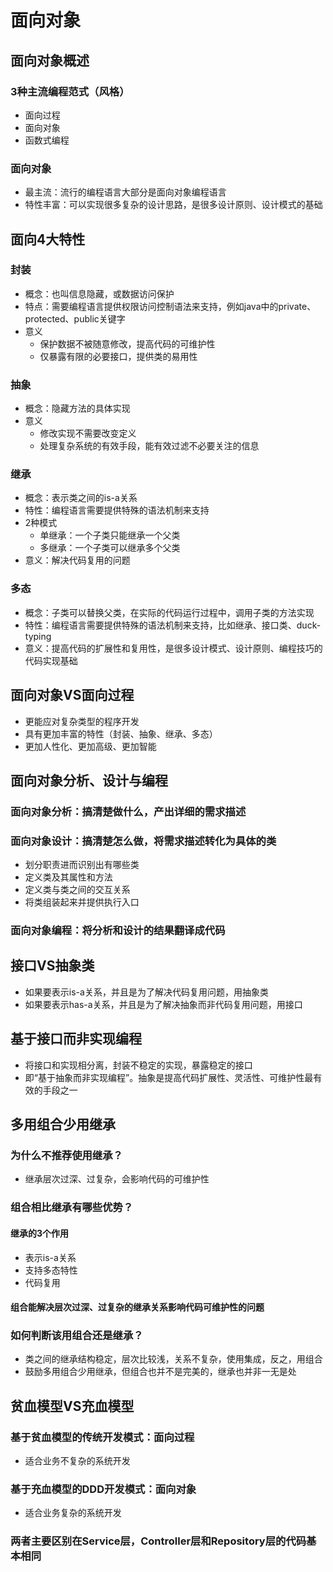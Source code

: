 # 面向对象

## 面向对象概述
### 3种主流编程范式（风格）
- 面向过程
- 面向对象
- 函数式编程
### 面向对象
- 最主流：流行的编程语言大部分是面向对象编程语言
- 特性丰富：可以实现很多复杂的设计思路，是很多设计原则、设计模式的基础

## 面向4大特性
### 封装
- 概念：也叫信息隐藏，或数据访问保护
- 特点：需要编程语言提供权限访问控制语法来支持，例如java中的private、protected、public关键字
- 意义
    - 保护数据不被随意修改，提高代码的可维护性
    - 仅暴露有限的必要接口，提供类的易用性
### 抽象
- 概念：隐藏方法的具体实现
- 意义
    - 修改实现不需要改变定义
    - 处理复杂系统的有效手段，能有效过滤不必要关注的信息
### 继承
- 概念：表示类之间的is-a关系
- 特性：编程语言需要提供特殊的语法机制来支持
- 2种模式
    - 单继承：一个子类只能继承一个父类
    - 多继承：一个子类可以继承多个父类
- 意义：解决代码复用的问题
### 多态
 - 概念：子类可以替换父类，在实际的代码运行过程中，调用子类的方法实现
 - 特性：编程语言需要提供特殊的语法机制来支持，比如继承、接口类、duck-typing
 - 意义：提高代码的扩展性和复用性，是很多设计模式、设计原则、编程技巧的代码实现基础

## 面向对象VS面向过程
- 更能应对复杂类型的程序开发
- 具有更加丰富的特性（封装、抽象、继承、多态）
- 更加人性化、更加高级、更加智能

## 面向对象分析、设计与编程
### 面向对象分析：搞清楚做什么，产出详细的需求描述
### 面向对象设计：搞清楚怎么做，将需求描述转化为具体的类
- 划分职责进而识别出有哪些类
- 定义类及其属性和方法
- 定义类与类之间的交互关系
- 将类组装起来并提供执行入口
### 面向对象编程：将分析和设计的结果翻译成代码

## 接口VS抽象类
- 如果要表示is-a关系，并且是为了解决代码复用问题，用抽象类
- 如果要表示has-a关系，并且是为了解决抽象而非代码复用问题，用接口

## 基于接口而非实现编程
- 将接口和实现相分离，封装不稳定的实现，暴露稳定的接口
- 即“基于抽象而非实现编程”。抽象是提高代码扩展性、灵活性、可维护性最有效的手段之一

## 多用组合少用继承
### 为什么不推荐使用继承？
- 继承层次过深、过复杂，会影响代码的可维护性
### 组合相比继承有哪些优势？
#### 继承的3个作用
- 表示is-a关系
- 支持多态特性
- 代码复用
#### 组合能解决层次过深、过复杂的继承关系影响代码可维护性的问题
### 如何判断该用组合还是继承？
- 类之间的继承结构稳定，层次比较浅，关系不复杂，使用集成，反之，用组合
- 鼓励多用组合少用继承，但组合也并不是完美的，继承也并非一无是处

## 贫血模型VS充血模型
### 基于贫血模型的传统开发模式：面向过程
- 适合业务不复杂的系统开发
### 基于充血模型的DDD开发模式：面向对象
- 适合业务复杂的系统开发
### 两者主要区别在Service层，Controller层和Repository层的代码基本相同